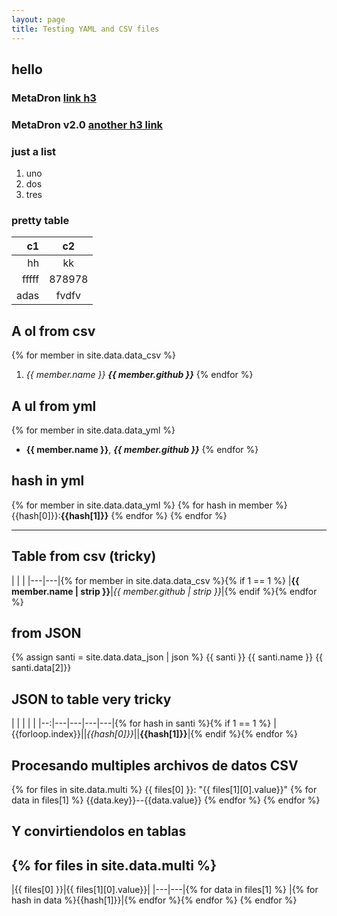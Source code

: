 ```yaml
---
layout: page
title: Testing YAML and CSV files
---
```

## hello

### MetaDron [link h3](/FolderA/MetaDron/index)

### MetaDron v2.0 [another h3 link](/FolderA/FolderB/MetaDron-v2/index)

### just a list
1. uno
1. dos
1. tres

### pretty table
c1| c2
-:|:-:
hh|kk
fffff|878978
adas|fvdfv

## A ol from csv
{% for member in site.data.data_csv %}
1.  _{{ member.name }}_ _**{{ member.github }}**_
{% endfor %}

## A ul from yml
{% for member in site.data.data_yml %}
*  **{{ member.name }}**, _**{{ member.github }}**_
{% endfor %}

## hash in yml
{% for member in site.data.data_yml %}
{% for hash in member %}
{{hash[0]}}:**{{hash[1]}}**
{% endfor %}
{% endfor %}
- - - 

## Table from csv (tricky)

| | |
|---|---|{% for member in site.data.data_csv %}{% if 1 == 1 %}
|**{{ member.name | strip }}**|_{{ member.github | strip }}_|{% endif %}{% endfor %}

## from JSON
{% assign santi = site.data.data_json | json %}
{{ santi }}
{{ santi.name }}
{{ santi.data[2]}}

## JSON to table very tricky

| | | | |
|--:|---|---|---|---|{% for hash in santi %}{% if 1 == 1 %}
|{{forloop.index}}||_{{hash[0]}}_||**{{hash[1]}}**|{% endif %}{% endfor %}

 
## Procesando multiples archivos de datos CSV
{% for files in site.data.multi %}
{{ files[0] }}: "{{ files[1][0].value}}"
{% for data in files[1] %}
{{data.key}}--{{data.value}}
{% endfor %}
{% endfor %}

## Y convirtiendolos en tablas
{% for files in site.data.multi %}
-

|{{ files[0] }}|{{ files[1][0].value}}|
|---|---|{% for data in files[1] %}
|{% for hash in data %}{{hash[1]}}|{% endfor %}{% endfor %}
{% endfor %}